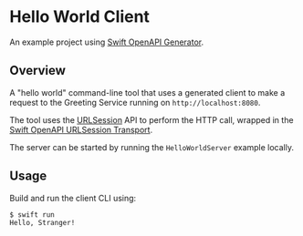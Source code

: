 # Hello World Client

An example project using [Swift OpenAPI Generator](https://github.com/apple/swift-openapi-generator).

## Overview

A "hello world" command-line tool that uses a generated client to make a request to the Greeting Service running on `http://localhost:8080`.

The tool uses the [URLSession](https://developer.apple.com/documentation/foundation/urlsession) API to perform the HTTP call, wrapped in the [Swift OpenAPI URLSession Transport](https://github.com/apple/swift-openapi-urlsession).

The server can be started by running the `HelloWorldServer` example locally.

## Usage

Build and run the client CLI using:

```
$ swift run
Hello, Stranger!
```
